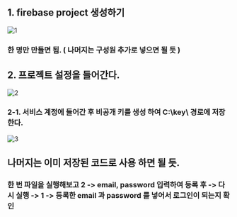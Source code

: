## 1. firebase project 생성하기

![1](https://user-images.githubusercontent.com/75459370/144719034-1c868e05-a73d-4566-bb4c-91c66a23b65c.JPG)

### 한 명만 만들면 됨. ( 나머지는 구성원 추가로 넣으면 될 듯 )

## 2. 프로젝트 설정을 들어간다.

![2](https://user-images.githubusercontent.com/75459370/144719068-bc0a7cfc-962d-40b4-8991-96562ad5f1a6.JPG)

### 2-1. 서비스 계정에 들어간 후 비공개 키를 생성 하여 C:\key\ 경로에 저장한다.

![3](https://user-images.githubusercontent.com/75459370/144719103-3b0696a9-23ef-43d8-8b6d-dd0ddf12a285.JPG)

## 나머지는 이미 저장된 코드로 사용 하면 될 듯.

### 한 번 파일을 실행해보고 2 -> email, password 입력하여 등록 후 -> 다시 실행 -> 1 -> 등록한 email 과 password 를 넣어서 로그인이 되는지 확인
